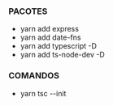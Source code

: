 ### PACOTES

- yarn add express
- yarn add date-fns
- yarn add typescript -D
- yarn add ts-node-dev -D

### COMANDOS

- yarn tsc --init
